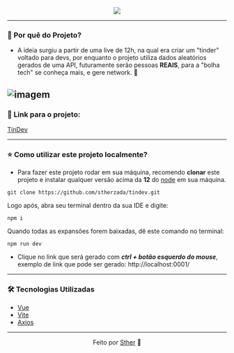 <div align="center"><img src="https://i.imgur.com/yJJlwGF.png"> </div>

---

### 📍 Por quê do Projeto?
- A ideia surgiu a partir de uma live de 12h, na qual era criar um "tinder" voltado para devs, por enquanto o projeto utiliza dados aleatórios gerados de uma API, futuramente serão pessoas **REAIS**, para a "bolha tech" se conheça mais, e gere network. 🌹

![imagem](https://i.imgur.com/HnCZkuO.png)
---
### 🔗 Link para o projeto: 
[TinDev](https://tindev-mu.vercel.app)

---

### ⭐ Como utilizar este projeto localmente?
-  Para fazer este projeto rodar em sua máquina, recomendo **clonar** este projeto e instalar qualquer versão acima da **12** do [node](https://nodejs.org/en/download) em sua máquina.

```shell
git clone https://github.com/stherzada/tindev.git
```

Logo após, abra seu terminal dentro da sua IDE e digite:

``` shell
npm i
```

Quando todas as expansões forem baixadas, dê este comando no terminal:

``` shell 
npm run dev
```

 - Clique no link que será gerado com **_ctrl + botão esquerdo do mouse_**, exemplo de link que pode ser gerado: http://localhost:0001/

---

### 🛠 Tecnologias Utilizadas

- [Vue](https://vuejs.org)
- [Vite](https://vitejs.dev)
- [Axios](https://axios-http.com/ptbr/docs/intro)

--- 
<div align="center">Feito por <a href="https://www.linkedin.com/in/sthefany-sther/" target="_blank">Sther</a> 🤍</div>
